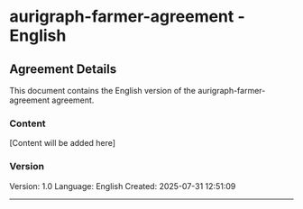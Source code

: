 # aurigraph-farmer-agreement - English

## Agreement Details

This document contains the English version of the aurigraph-farmer-agreement agreement.

### Content

[Content will be added here]

### Version

Version: 1.0
Language: English
Created: 2025-07-31 12:51:09

---
